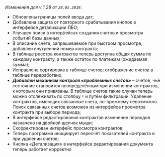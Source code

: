 _Изменения для v 1.28 от `28.05.2019`_:
- Обновлены границы полей ввода дат;
- Добавлена защита от повторного срабатывания кнопок в интерфейсе детализации ЛБО;
- Улучшен поиск в интерфейсах создания счетов и просмотра событий базы данных;
- В описание счёта, запрашиваемое при быстром просмотре, добавлен внутренний номер контракта;
- В таблице реестра контрактов теперь доступна общая сумма по каждому контракту, а также остаток по платежам (ожидаемая сумма);
- Исправлена сортировка в таблице счетов; отображение счетов в таблице переработано;
- ***Добавлен механизм контроля «проблемных счетов»*** – счетов, чьё состояние становится неопределённым при изменении контрактов, к которым они привязаны. В таблице счетов такие случаи теперь можно отслеживать по столбцу `!` и путём фильтрации. Удаление контрактов, имеющих связанные счета, по-прежнему невозможно. Поиск связанных счетов возможен из интерфейса просмотра контракта при выборе периода;
- В интерфейсе редактирования контрактов изменение периодов назначено на двойной щелчок мыши;
- Скорректирован интерфейс просмотра контрактов;
- Теперь программа инициирует пересчёт показателей контракта и при удалении счетов;
- Кнопка «Детализация» в интерфейсе редактирования документа теперь работает корректно
